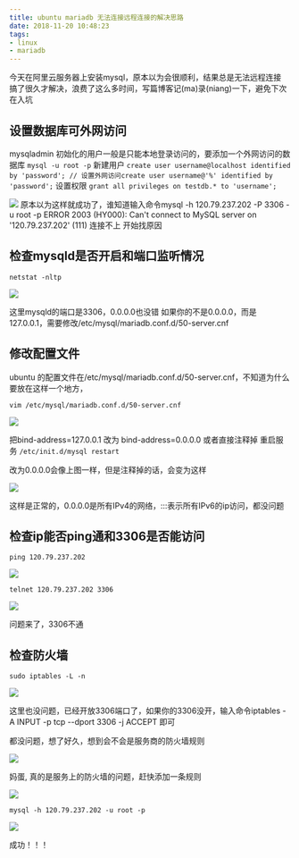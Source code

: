 ```yaml
---
title: ubuntu mariadb 无法连接远程连接的解决思路
date: 2018-11-20 10:48:23
tags:
- linux
- mariadb
---
```

今天在阿里云服务器上安装mysql，原本以为会很顺利，结果总是无法远程连接
搞了很久才解决，浪费了这么多时间，写篇博客记(ma)录(niang)一下，避免下次在入坑

## 设置数据库可外网访问
mysqladmin 初始化的用户一般是只能本地登录访问的，要添加一个外网访问的数据库
`mysql -u root -p`
新建用户
`create user username@localhost identified by 'password'; // 设置外网访问create user username@'%' identified by 'password';`
设置权限
`grant all privileges on testdb.* to 'username';`

![](https://ifthat.com/file/Screenshot%20from%202018-11-20%2010-25-50.png)
原本以为这样就成功了，谁知道输入命令mysql -h 120.79.237.202 -P 3306 -u root -p 
ERROR 2003 (HY000): Can't connect to MySQL server on '120.79.237.202' (111)
连接不上
开始找原因

## 检查mysqld是否开启和端口监听情况
`netstat -nltp `

![](https://ifthat.com/file/Screenshot%20from%202018-11-20%2009-30-35.png)

这里mysqld的端口是3306，0.0.0.0也没错
如果你的不是0.0.0.0，而是127.0.0.1，需要修改/etc/mysql/mariadb.conf.d/50-server.cnf

## 修改配置文件
ubuntu 的配置文件在/etc/mysql/mariadb.conf.d/50-server.cnf，不知道为什么要放在这样一个地方，

`vim /etc/mysql/mariadb.conf.d/50-server.cnf`

![](https://ifthat.com/file/Screenshot%20from%202018-11-20%2009-35-02.png)

把bind-address=127.0.0.1 改为 bind-address=0.0.0.0 或者直接注释掉
重启服务
`/etc/init.d/mysql restart`

改为0.0.0.0会像上图一样，但是注释掉的话，会变为这样

![](https://ifthat.com/file/Screenshot%20from%202018-11-20%2009-40-37.png)

这样是正常的，0.0.0.0是所有IPv4的网络，:::表示所有IPv6的ip访问，都没问题

## 检查ip能否ping通和3306是否能访问
`ping 120.79.237.202`

![](https://ifthat.com/file/Screenshot%20from%202018-11-20%2009-47-04.png)

`telnet 120.79.237.202 3306`

![](https://ifthat.com/file/Screenshot%20from%202018-11-20%2009-54-09.png)

问题来了，3306不通

## 检查防火墙
`sudo iptables -L -n`

![](https://ifthat.com/file/Screenshot%20from%202018-11-20%2009-57-48.png)

这里也没问题，已经开放3306端口了，如果你的3306没开，输入命令iptables -A INPUT -p tcp --dport 3306 -j ACCEPT 即可

都没问题，想了好久，想到会不会是服务商的防火墙规则

![](https://ifthat.com/file/Screenshot%20from%202018-11-20%2009-52-47.png)

妈蛋, 真的是服务上的防火墙的问题，赶快添加一条规则

![](https://ifthat.com/file/Screenshot%20from%202018-11-20%2010-02-18.png)

`mysql -h 120.79.237.202 -u root -p`

![](https://ifthat.com/file/Screenshot%20from%202018-11-20%2010-16-58.png)

成功！！！